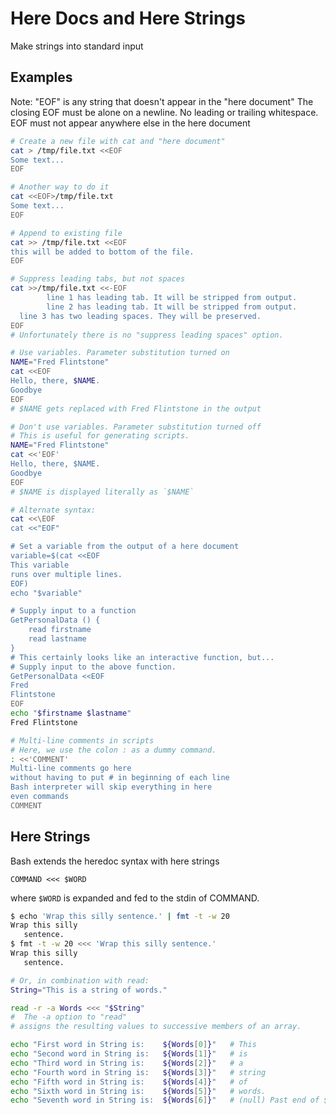 # Here Docs and Here Strings
Make strings into standard input

## Examples
Note: "EOF" is any string that doesn't appear in the "here document" The
closing EOF must be alone on a newline. No leading or trailing
whitespace. EOF must not appear anywhere else in the here document

``` bash
# Create a new file with cat and "here document"
cat > /tmp/file.txt <<EOF
Some text...
EOF

# Another way to do it
cat <<EOF>/tmp/file.txt
Some text...
EOF

# Append to existing file
cat >> /tmp/file.txt <<EOF
this will be added to bottom of the file.
EOF

# Suppress leading tabs, but not spaces
cat >>/tmp/file.txt <<-EOF
        line 1 has leading tab. It will be stripped from output.
        line 2 has leading tab. It will be stripped from output.
  line 3 has two leading spaces. They will be preserved.
EOF
# Unfortunately there is no "suppress leading spaces" option.

# Use variables. Parameter substitution turned on
NAME="Fred Flintstone"
cat <<EOF
Hello, there, $NAME.
Goodbye
EOF
# $NAME gets replaced with Fred Flintstone in the output

# Don't use variables. Parameter substitution turned off
# This is useful for generating scripts.
NAME="Fred Flintstone"
cat <<'EOF'
Hello, there, $NAME.
Goodbye
EOF
# $NAME is displayed literally as `$NAME`

# Alternate syntax:
cat <<\EOF
cat <<"EOF"

# Set a variable from the output of a here document
variable=$(cat <<EOF
This variable
runs over multiple lines.
EOF)
echo "$variable"

# Supply input to a function
GetPersonalData () {
    read firstname
    read lastname
}
# This certainly looks like an interactive function, but...
# Supply input to the above function.
GetPersonalData <<EOF
Fred
Flintstone
EOF
echo "$firstname $lastname"
Fred Flintstone

# Multi-line comments in scripts
# Here, we use the colon : as a dummy command.
: <<'COMMENT'
Multi-line comments go here
without having to put # in beginning of each line
Bash interpreter will skip everything in here
even commands
COMMENT
```

## Here Strings
Bash extends the heredoc syntax with here strings

    COMMAND <<< $WORD

where `$WORD` is expanded and fed to the stdin of COMMAND.


``` bash
$ echo 'Wrap this silly sentence.' | fmt -t -w 20
Wrap this silly
   sentence.
$ fmt -t -w 20 <<< 'Wrap this silly sentence.'
Wrap this silly
   sentence.

# Or, in combination with read:
String="This is a string of words."

read -r -a Words <<< "$String"
#  The -a option to "read"
# assigns the resulting values to successive members of an array.

echo "First word in String is:    ${Words[0]}"   # This
echo "Second word in String is:   ${Words[1]}"   # is
echo "Third word in String is:    ${Words[2]}"   # a
echo "Fourth word in String is:   ${Words[3]}"   # string
echo "Fifth word in String is:    ${Words[4]}"   # of
echo "Sixth word in String is:    ${Words[5]}"   # words.
echo "Seventh word in String is:  ${Words[6]}"   # (null) Past end of $String.
```
